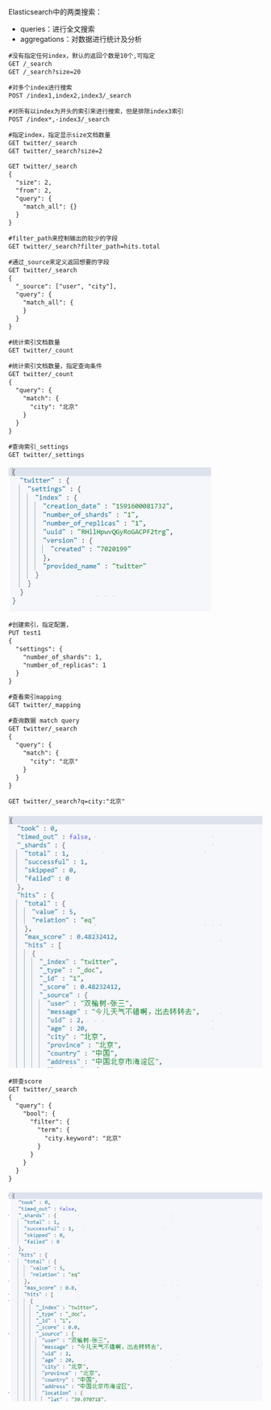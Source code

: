 

Elasticsearch中的两类搜索：

- queries：进行全文搜索
- aggregations：对数据进行统计及分析





```shell
#没有指定任何index，默认的返回个数是10个,可指定
GET /_search
GET /_search?size=20
```



```shell
#对多个index进行搜索
POST /index1,index2,index3/_search
```



```shell
#对所有以index为开头的索引来进行搜索，但是排除index3索引
POST /index*,-index3/_search
```



```shell
#指定index，指定显示size文档数量
GET twitter/_search
GET twitter/_search?size=2
```

```shell
GET twitter/_search
{
  "size": 2,
  "from": 2, 
  "query": {
    "match_all": {}
  }
}
```



```shell
#filter_path来控制输出的较少的字段
GET twitter/_search?filter_path=hits.total
```



```shell
#通过_source来定义返回想要的字段
GET twitter/_search
{
  "_source": ["user", "city"],
  "query": {
    "match_all": {
    }
  }
}
```



```shell
#统计索引文档数量
GET twitter/_count
```



```shell
#统计索引文档数量，指定查询条件
GET twitter/_count
{
  "query": {
    "match": {
      "city": "北京"
    }
  }
}
```



```shell
#查询索引_settings
GET twitter/_settings
```

![1591671577985](assets/1591671577985.png)





```shell
#创建索引，指定配置，
PUT test1
{
  "settings": {
    "number_of_shards": 1,
    "number_of_replicas": 1
  }
}
```



```shell
#查看索引mapping
GET twitter/_mapping
```



```shell
#查询数据 match query
GET twitter/_search
{
  "query": {
    "match": {
      "city": "北京"
    }
  }
}
```

```shell
GET twitter/_search?q=city:"北京"
```

![1591689038370](assets/1591689038370.png)



```shell
#排查score
GET twitter/_search
{
  "query": {
    "bool": {
      "filter": {
        "term": {
          "city.keyword": "北京"
        }
      }
    }
  }
}
```

![1591689147997](assets/1591689147997.png)













